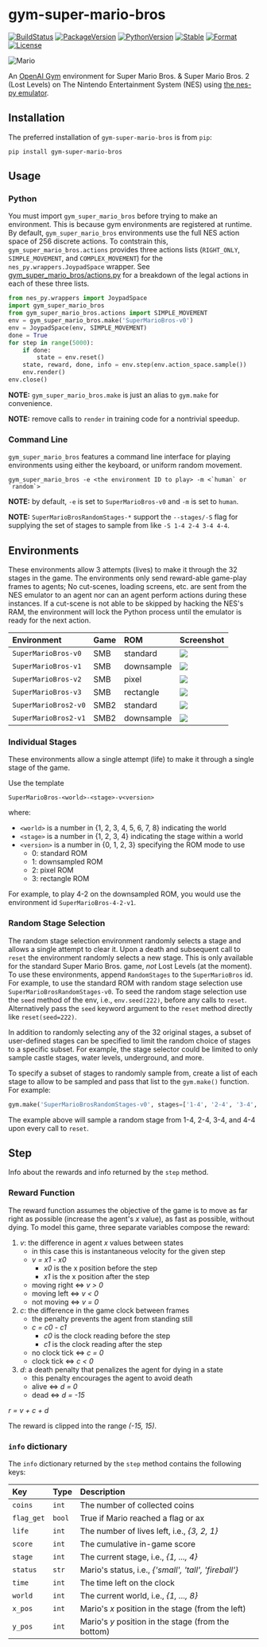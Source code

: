 # gym-super-mario-bros

[![BuildStatus][build-status]][ci-server]
[![PackageVersion][pypi-version]][pypi-home]
[![PythonVersion][python-version]][python-home]
[![Stable][pypi-status]][pypi-home]
[![Format][pypi-format]][pypi-home]
[![License][pypi-license]](LICENSE)

[build-status]: https://app.travis-ci.com/Kautenja/gym-super-mario-bros.svg?branch=master
[ci-server]: https://app.travis-ci.com/Kautenja/gym-super-mario-bros
[pypi-version]: https://badge.fury.io/py/gym-super-mario-bros.svg
[pypi-license]: https://img.shields.io/pypi/l/gym-super-mario-bros.svg
[pypi-status]: https://img.shields.io/pypi/status/gym-super-mario-bros.svg
[pypi-format]: https://img.shields.io/pypi/format/gym-super-mario-bros.svg
[pypi-home]: https://badge.fury.io/py/gym-super-mario-bros
[python-version]: https://img.shields.io/pypi/pyversions/gym-super-mario-bros.svg
[python-home]: https://python.org

![Mario](https://user-images.githubusercontent.com/2184469/40949613-7542733a-6834-11e8-895b-ce1cc3af9dbb.gif)

An [OpenAI Gym](https://github.com/openai/gym) environment for
Super Mario Bros. & Super Mario Bros. 2 (Lost Levels) on The Nintendo
Entertainment System (NES) using
[the nes-py emulator](https://github.com/Kautenja/nes-py).

## Installation

The preferred installation of `gym-super-mario-bros` is from `pip`:

```shell
pip install gym-super-mario-bros
```

## Usage

### Python

You must import `gym_super_mario_bros` before trying to make an environment.
This is because gym environments are registered at runtime. By default,
`gym_super_mario_bros` environments use the full NES action space of 256
discrete actions. To contstrain this, `gym_super_mario_bros.actions` provides
three actions lists (`RIGHT_ONLY`, `SIMPLE_MOVEMENT`, and `COMPLEX_MOVEMENT`)
for the `nes_py.wrappers.JoypadSpace` wrapper. See
[gym_super_mario_bros/actions.py](https://github.com/Kautenja/gym-super-mario-bros/blob/master/gym_super_mario_bros/actions.py) for a
breakdown of the legal actions in each of these three lists.

```python
from nes_py.wrappers import JoypadSpace
import gym_super_mario_bros
from gym_super_mario_bros.actions import SIMPLE_MOVEMENT
env = gym_super_mario_bros.make('SuperMarioBros-v0')
env = JoypadSpace(env, SIMPLE_MOVEMENT)
done = True
for step in range(5000):
    if done:
        state = env.reset()
    state, reward, done, info = env.step(env.action_space.sample())
    env.render()
env.close()
```

**NOTE:** `gym_super_mario_bros.make` is just an alias to `gym.make` for
convenience.

**NOTE:** remove calls to `render` in training code for a nontrivial
speedup.

### Command Line

`gym_super_mario_bros` features a command line interface for playing
environments using either the keyboard, or uniform random movement.

```shell
gym_super_mario_bros -e <the environment ID to play> -m <`human` or `random`>
```

**NOTE:** by default, `-e` is set to `SuperMarioBros-v0` and `-m` is set to
`human`.

**NOTE:** `SuperMarioBrosRandomStages-*` support the `--stages/-S` flag for
supplying the set of stages to sample from like `-S 1-4 2-4 3-4 4-4`.

## Environments

These environments allow 3 attempts (lives) to make it through the 32 stages
in the game. The environments only send reward-able game-play frames to
agents; No cut-scenes, loading screens, etc. are sent from the NES emulator
to an agent nor can an agent perform actions during these instances. If a
cut-scene is not able to be skipped by hacking the NES's RAM, the environment
will lock the Python process until the emulator is ready for the next action.

| Environment                     | Game | ROM           | Screenshot |
|:--------------------------------|:-----|:--------------|:-----------|
| `SuperMarioBros-v0`             | SMB  | standard      | ![][v0]    |
| `SuperMarioBros-v1`             | SMB  | downsample    | ![][v1]    |
| `SuperMarioBros-v2`             | SMB  | pixel         | ![][v2]    |
| `SuperMarioBros-v3`             | SMB  | rectangle     | ![][v3]    |
| `SuperMarioBros2-v0`            | SMB2 | standard      | ![][2-v0]  |
| `SuperMarioBros2-v1`            | SMB2 | downsample    | ![][2-v1]  |

[v0]: https://user-images.githubusercontent.com/2184469/40948820-3d15e5c2-6830-11e8-81d4-ecfaffee0a14.png
[v1]: https://user-images.githubusercontent.com/2184469/40948819-3cff6c48-6830-11e8-8373-8fad1665ac72.png
[v2]: https://user-images.githubusercontent.com/2184469/40948818-3cea09d4-6830-11e8-8efa-8f34d8b05b11.png
[v3]: https://user-images.githubusercontent.com/2184469/40948817-3cd6600a-6830-11e8-8abb-9cee6a31d377.png
[2-v0]: https://user-images.githubusercontent.com/2184469/40948822-3d3b8412-6830-11e8-860b-af3802f5373f.png
[2-v1]: https://user-images.githubusercontent.com/2184469/40948821-3d2d61a2-6830-11e8-8789-a92e750aa9a8.png

### Individual Stages

These environments allow a single attempt (life) to make it through a single
stage of the game.

Use the template

    SuperMarioBros-<world>-<stage>-v<version>

where:

-   `<world>` is a number in {1, 2, 3, 4, 5, 6, 7, 8} indicating the world
-   `<stage>` is a number in {1, 2, 3, 4} indicating the stage within a world
-   `<version>` is a number in {0, 1, 2, 3} specifying the ROM mode to use
    - 0: standard ROM
    - 1: downsampled ROM
    - 2: pixel ROM
    - 3: rectangle ROM

For example, to play 4-2 on the downsampled ROM, you would use the environment
id `SuperMarioBros-4-2-v1`.

### Random Stage Selection

The random stage selection environment randomly selects a stage and allows a
single attempt to clear it. Upon a death and subsequent call to `reset` the
environment randomly selects a new stage. This is only available for the
standard Super Mario Bros. game, _not_ Lost Levels (at the moment). To use
these environments, append `RandomStages` to the `SuperMarioBros` id. For
example, to use the standard ROM with random stage selection use
`SuperMarioBrosRandomStages-v0`. To seed the random stage selection use the
`seed` method of the env, i.e., `env.seed(222)`, before any calls to `reset`.
Alternatively pass the `seed` keyword argument to the `reset` method directly
like `reset(seed=222)`.

In addition to randomly selecting any of the 32 original stages, a subset of
user-defined stages can be specified to limit the random choice of stages to a
specific subset. For example, the stage selector could be limited to only
sample castle stages, water levels, underground, and more.

To specify a subset of stages to randomly sample from, create a list of each
stage to allow to be sampled and pass that list to the `gym.make()` function.
For example:

```python
gym.make('SuperMarioBrosRandomStages-v0', stages=['1-4', '2-4', '3-4', '4-4'])
```

The example above will sample a random stage from 1-4, 2-4, 3-4, and 4-4 upon
every call to `reset`.

## Step

Info about the rewards and info returned by the `step` method.

### Reward Function

The reward function assumes the objective of the game is to move as far right
as possible (increase the agent's _x_ value), as fast as possible, without
dying. To model this game, three separate variables compose the reward:

1.  _v_: the difference in agent _x_ values between states
    -   in this case this is instantaneous velocity for the given step
    -   _v = x1 - x0_
        -   _x0_ is the x position before the step
        -   _x1_ is the x position after the step
    -   moving right ⇔ _v > 0_
    -   moving left ⇔ _v < 0_
    -   not moving ⇔ _v = 0_
2.  _c_: the difference in the game clock between frames
    -   the penalty prevents the agent from standing still
    -   _c = c0 - c1_
        -   _c0_ is the clock reading before the step
        -   _c1_ is the clock reading after the step
    -   no clock tick ⇔ _c = 0_
    -   clock tick ⇔ _c < 0_
3.  _d_: a death penalty that penalizes the agent for dying in a state
    -   this penalty encourages the agent to avoid death
    -   alive ⇔ _d = 0_
    -   dead ⇔ _d = -15_

_r = v + c + d_

The reward is clipped into the range _(-15, 15)_.

### `info` dictionary

The `info` dictionary returned by the `step` method contains the following
keys:

| Key        | Type   | Description
|:-----------|:-------|:------------------------------------------------------|
| `coins   ` | `int`  | The number of collected coins
| `flag_get` | `bool` | True if Mario reached a flag or ax
| `life`     | `int`  | The number of lives left, i.e., _{3, 2, 1}_
| `score`    | `int`  | The cumulative in-game score
| `stage`    | `int`  | The current stage, i.e., _{1, ..., 4}_
| `status`   | `str`  | Mario's status, i.e., _{'small', 'tall', 'fireball'}_
| `time`     | `int`  | The time left on the clock
| `world`    | `int`  | The current world, i.e., _{1, ..., 8}_
| `x_pos`    | `int`  | Mario's _x_ position in the stage (from the left)
| `y_pos`    | `int`  | Mario's _y_ position in the stage (from the bottom)


